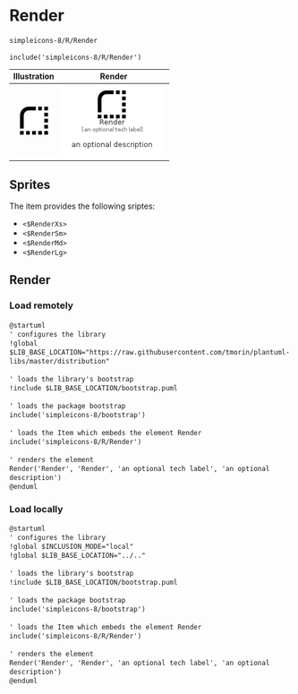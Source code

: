 # Render


```text
simpleicons-8/R/Render
```

```text
include('simpleicons-8/R/Render')
```



| Illustration | Render |
| :---: | :---: |
| ![illustration for Illustration](../../simpleicons-8/R/Render.png) | ![illustration for Render](../../simpleicons-8/R/Render.Local.png) |



## Sprites
The item provides the following sriptes:

- `<$RenderXs>`
- `<$RenderSm>`
- `<$RenderMd>`
- `<$RenderLg>`





## Render

### Load remotely
```plantuml
@startuml
' configures the library
!global $LIB_BASE_LOCATION="https://raw.githubusercontent.com/tmorin/plantuml-libs/master/distribution"

' loads the library's bootstrap
!include $LIB_BASE_LOCATION/bootstrap.puml

' loads the package bootstrap
include('simpleicons-8/bootstrap')

' loads the Item which embeds the element Render
include('simpleicons-8/R/Render')

' renders the element
Render('Render', 'Render', 'an optional tech label', 'an optional description')
@enduml
```

### Load locally
```plantuml
@startuml
' configures the library
!global $INCLUSION_MODE="local"
!global $LIB_BASE_LOCATION="../.."

' loads the library's bootstrap
!include $LIB_BASE_LOCATION/bootstrap.puml

' loads the package bootstrap
include('simpleicons-8/bootstrap')

' loads the Item which embeds the element Render
include('simpleicons-8/R/Render')

' renders the element
Render('Render', 'Render', 'an optional tech label', 'an optional description')
@enduml
```

